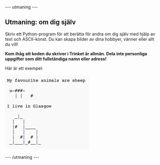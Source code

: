 \--- utmaning \---

## Utmaning: om dig själv

Skriv ett Python-program för att berätta för andra om dig själv med hjälp av text och ASCII-konst. Du kan skapa bilder av dina hobbyer, vänner eller allt du vill!

**Kom ihåg att koden du skriver i Trinket är allmän. Dela inte personliga uppgifter som ditt fullständiga namn eller adress!**

Här är ett exempel:

![skärmdump](images/me-about.png)

\--- /utmaning \---